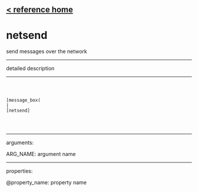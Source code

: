 [< reference home](ceammc_lib.html)
---

# netsend


send messages over the network

---

detailed description
<br>


---


```



[message_box(                                 
|
[netsend]


            
```

---
arguments:

ARG_NAME: argument name<br>

---
properties:

@property_name: property name<br>

